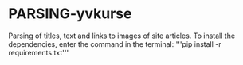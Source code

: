 # PARSING-yvkurse


Parsing of titles, text and links to images of site articles.
To install the dependencies, enter the command in the terminal:
'''pip install -r requirements.txt'''
